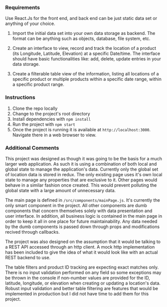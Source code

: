 ### Requirements

Use React.Js for the front end, and back end can be just static data set or anything of your choice.

1.  Import the initial data set into your own data storage as backend. The format can be anything such as objects, database, file system, etc.

2.  Create an interface to view, record and track the location of a product (its Longitude, Latitude, Elevation) at a specific Date/time. The interface should have basic functionalities like: add, delete, update entries in your data storage.

3.  Create a filterable table view of the information, listing all locations of a specific product or multiple products within a specific date range, within a specific product range.

### Instructions

1. Clone the repo locally
2. Change to the project's root directory
3. Install dependencies with `npm install`
4. Run the project with `npm start`
5. Once the project is running it is available at `http://localhost:3000`. Navigate there in a web browser to view.

### Additional Comments

This project was designed as though it was going to be the basis for a much larger
web application. As such it is using a combination of both local and global state
to manage the application's data. Currently only the global set of location data
is stored in redux. The only existing page uses it's own local state to manage
any properties that are exclusive to it. Other pages would behave in a similar
fashion once created. This would prevent polluting the global state with a large
amount of unnecessary data.

The main page is defined in `/src/components/mainPage.js`. It's currently the only
smart component in the project. All other components are dumb components that concern
themselves solely with data presentation and user interface. In addition, all business
logic is contained in the main page in order to keep it all in one place for
future maintainability. Any data needed by the dumb components is passed down through
props and modifications recived through callbacks.

The project was also designed on the assumption that it would be talking to a REST
API accessed through an http client. A mock http implementation has been included
to give the idea of what it would look like with an actual REST backend to use.

The table filters and product ID tracking are expecting exact matches only. There
is no input validation performed on any field so some exceptions may be thrown in
the console if non-number values are provided for the ID, latitude, longitude, or
elevation when creating or updating a location's data. Robust input validation and
better table filtering are features that would be implemented in production but I
did not have time to add them for this project.
